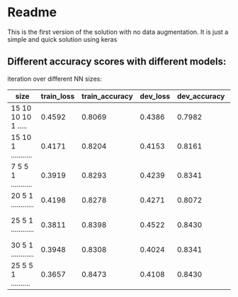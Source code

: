 # Readme
This is the first version of the solution with no data augmentation. It is just a simple and quick solution using keras

## Different accuracy scores with different models: ##

 iteration over different NN sizes:

 |size                |train_loss    |train_accuracy   |dev_loss   |dev_accuracy  |dropout          | inference               |
 |--------------------|--------------|-----------------|-----------|--------------|-----------------|-------------------------|
 |15 10 10 10 1 ..... |0.4592        |0.8069           |0.4386     |0.7982        |no overfitting   |                         |
 |15 10 1 ........... |0.4171        |0.8204           |0.4153     |0.8161        |no overfitting   |                         |
 |7 5 5 1 ........... |0.3919        |0.8293           |0.4239     |0.8341        |no overfitting   |                         |
 |20 5 1 ............ |0.4198        |0.8278           |0.4271     |0.8072        |no overfitting   |                         |
 |25 5 1 ............ |0.3811        |0.8398           |0.4522     |0.8430        |0.1   0          | 25 best for first layer |  
 |30 5 1 ............ |0.3948        |0.8308           |0.4024     |0.8341        |0.1   0          |                         |
 |25 5 5 1 .......... |0.3657        |0.8473           |0.4108     |0.8430        |0.1   0          | even better             |
